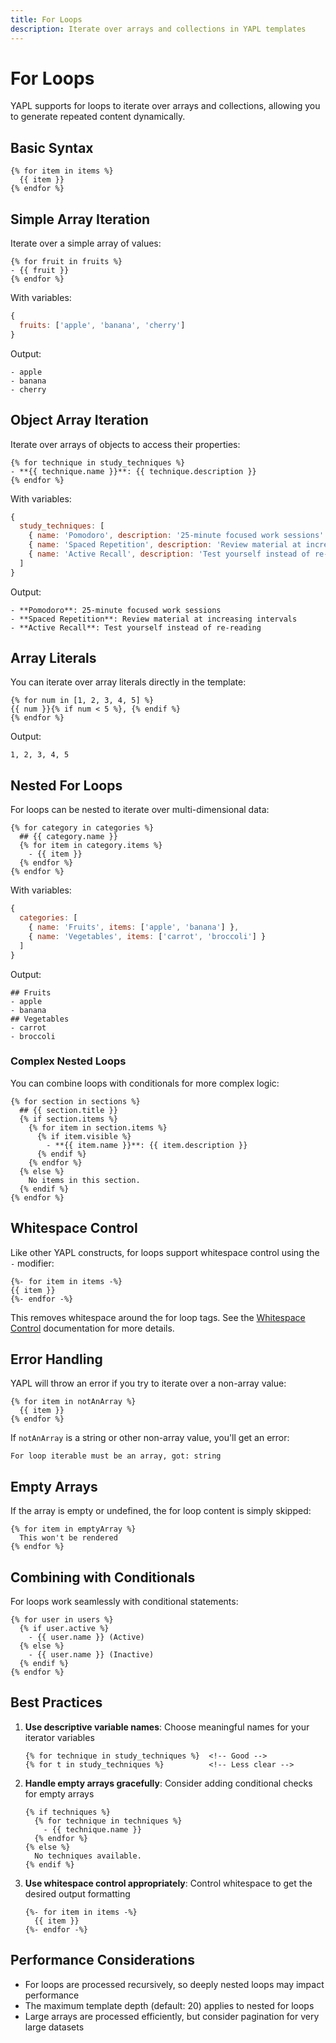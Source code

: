 ```yaml
---
title: For Loops
description: Iterate over arrays and collections in YAPL templates
---
```


# For Loops

YAPL supports for loops to iterate over arrays and collections, allowing you to generate repeated content dynamically.

## Basic Syntax

```yapl
{% for item in items %}
  {{ item }}
{% endfor %}
```

## Simple Array Iteration

Iterate over a simple array of values:

```yapl
{% for fruit in fruits %}
- {{ fruit }}
{% endfor %}
```

With variables:
```javascript
{
  fruits: ['apple', 'banana', 'cherry']
}
```

Output:
```
- apple
- banana
- cherry
```

## Object Array Iteration

Iterate over arrays of objects to access their properties:

```yapl
{% for technique in study_techniques %}
- **{{ technique.name }}**: {{ technique.description }}
{% endfor %}
```

With variables:
```javascript
{
  study_techniques: [
    { name: 'Pomodoro', description: '25-minute focused work sessions' },
    { name: 'Spaced Repetition', description: 'Review material at increasing intervals' },
    { name: 'Active Recall', description: 'Test yourself instead of re-reading' }
  ]
}
```

Output:
```
- **Pomodoro**: 25-minute focused work sessions
- **Spaced Repetition**: Review material at increasing intervals
- **Active Recall**: Test yourself instead of re-reading
```

## Array Literals

You can iterate over array literals directly in the template:

```yapl
{% for num in [1, 2, 3, 4, 5] %}
{{ num }}{% if num < 5 %}, {% endif %}
{% endfor %}
```

Output:
```
1, 2, 3, 4, 5
```

## Nested For Loops

For loops can be nested to iterate over multi-dimensional data:

```yapl
{% for category in categories %}
  ## {{ category.name }}
  {% for item in category.items %}
    - {{ item }}
  {% endfor %}
{% endfor %}
```

With variables:
```javascript
{
  categories: [
    { name: 'Fruits', items: ['apple', 'banana'] },
    { name: 'Vegetables', items: ['carrot', 'broccoli'] }
  ]
}
```

Output:
```
## Fruits
- apple
- banana
## Vegetables
- carrot
- broccoli
```

### Complex Nested Loops

You can combine loops with conditionals for more complex logic:

```yapl
{% for section in sections %}
  ## {{ section.title }}
  {% if section.items %}
    {% for item in section.items %}
      {% if item.visible %}
        - **{{ item.name }}**: {{ item.description }}
      {% endif %}
    {% endfor %}
  {% else %}
    No items in this section.
  {% endif %}
{% endfor %}
```

## Whitespace Control

Like other YAPL constructs, for loops support whitespace control using the `-` modifier:

```yapl
{%- for item in items -%}
{{ item }}
{%- endfor -%}
```

This removes whitespace around the for loop tags. See the [Whitespace Control](/features/whitespace) documentation for more details.

## Error Handling

YAPL will throw an error if you try to iterate over a non-array value:

```yapl
{% for item in notAnArray %}
  {{ item }}
{% endfor %}
```

If `notAnArray` is a string or other non-array value, you'll get an error:
```
For loop iterable must be an array, got: string
```

## Empty Arrays

If the array is empty or undefined, the for loop content is simply skipped:

```yapl
{% for item in emptyArray %}
  This won't be rendered
{% endfor %}
```

## Combining with Conditionals

For loops work seamlessly with conditional statements:

```yapl
{% for user in users %}
  {% if user.active %}
    - {{ user.name }} (Active)
  {% else %}
    - {{ user.name }} (Inactive)
  {% endif %}
{% endfor %}
```

## Best Practices

1. **Use descriptive variable names**: Choose meaningful names for your iterator variables
   ```yapl
   {% for technique in study_techniques %}  <!-- Good -->
   {% for t in study_techniques %}          <!-- Less clear -->
   ```

2. **Handle empty arrays gracefully**: Consider adding conditional checks for empty arrays
   ```yapl
   {% if techniques %}
     {% for technique in techniques %}
       - {{ technique.name }}
     {% endfor %}
   {% else %}
     No techniques available.
   {% endif %}
   ```

3. **Use whitespace control appropriately**: Control whitespace to get the desired output formatting
   ```yapl
   {%- for item in items -%}
     {{ item }}
   {%- endfor -%}
   ```

## Performance Considerations

- For loops are processed recursively, so deeply nested loops may impact performance
- The maximum template depth (default: 20) applies to nested for loops
- Large arrays are processed efficiently, but consider pagination for very large datasets